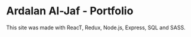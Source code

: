 # Ardalan Al-Jaf - Portfolio

This site was made with ReacT, Redux, Node.js, Express, SQL and SASS.
